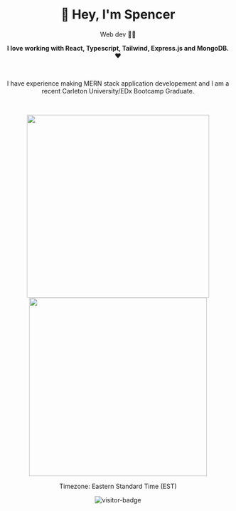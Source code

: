 <h1 align="center" >👋 Hey, I'm Spencer</h1>

<p align="center">Web dev 🧑‍💻</p>

**<p align="center">I love working with React, Typescript, Tailwind, Express.js and MongoDB. ❤</p>**


<br/>
<p align="center">
  I have experience making MERN stack application developement and I am a recent Carleton University/EDx Bootcamp Graduate. 
</p>
   
<br />
<p align="center">
  <img src="https://github-readme-stats.vercel.app/api?username=sspspencer&theme=radical&show_icons=true" width="410"/>
  
  <img src="https://github-readme-stats.vercel.app/api/top-langs/?username=sspspencer&layout=compact&theme=radical" width="400" />
</p>

<p align="center">Timezone: Eastern Standard Time (EST)</p>
<p align="center"><img src="https://visitor-badge.glitch.me/badge?page_id=sspspencer.sspspencer" alt="visitor-badge" /></p>

